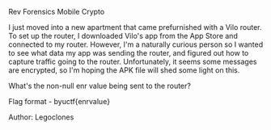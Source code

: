 Rev Forensics Mobile Crypto

I just moved into a new apartment that came prefurnished with a Vilo router. To set up the router, I downloaded Vilo's app from the App Store and connected to my router. However, I'm a naturally curious person so I wanted to see what data my app was sending the router, and figured out how to capture traffic going to the router. Unfortunately, it seems some messages are encrypted, so I'm hoping the APK file will shed some light on this.

What's the non-null enr value being sent to the router?

Flag format - byuctf{enrvalue}

Author: Legoclones
